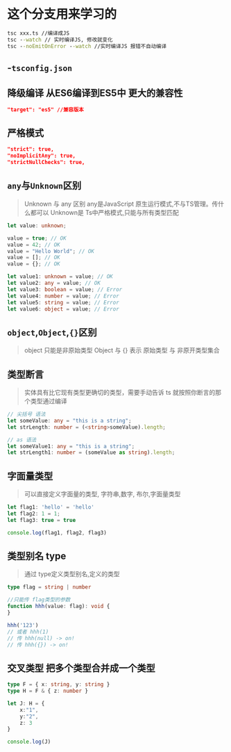 # 这个分支用来学习的

```cmd
tsc xxx.ts //编译成JS
tsc --watch // 实时编译JS, 修改就变化
tsc --noEmitOnError --watch //实时编译JS 报错不自动编译
```

## -`tsconfig.json`

## 降级编译 从ES6编译到ES5中 更大的兼容性

```json
"target": "es5" //兼容版本
```

## 严格模式

```json
"strict": true,
"noImplicitAny": true,
"strictNullChecks": true, 
```

## `any`与`Unknown`区别

> Unknown 与 any 区别
> any是JavaScript 原生运行模式,不与TS管理。传什么都可以
> Unknown是 Ts中严格模式,只能与所有类型匹配

```ts
let value: unknown;

value = true; // OK
value = 42; // OK
value = "Hello World"; // OK
value = []; // OK
value = {}; // OK

let value1: unknown = value; // OK
let value2: any = value; // OK
let value3: boolean = value; // Error
let value4: number = value; // Error
let value5: string = value; // Error
let value6: object = value; // Error
```

## `object`,`Object`,`{}`区别

> object 只能是非原始类型
> Object 与 {} 表示 原始类型 与 非原开类型集合

## 类型断言

> 实体具有比它现有类型更确切的类型，需要手动告诉 ts 就按照你断言的那个类型通过编译

```ts
// 尖括号 语法
let someValue: any = "this is a string";
let strLength: number = (<string>someValue).length;

// as 语法
let someValue1: any = "this is a string";
let strLength1: number = (someValue as string).length;

```

## 字面量类型

> 可以直接定义字面量的类型, 字符串,数字, 布尔,字面量类型

```ts
let flag1: 'hello' = 'hello'
let flag2: 1 = 1;
let flag3: true = true

console.log(flag1, flag2, flag3)
```

## 类型别名 type

> 通过 type定义类型别名,定义的类型

```ts
type flag = string | number

//只能传 flag类型的参数
function hhh(value: flag): void {
}

hhh('123')
// 或者 hhh(1)
// 传 hhh(null) -> on!
// 传 hhh({}) -> on!
```

## 交叉类型 把多个类型合并成一个类型

```ts
type F = { x: string, y: string }
type H = F & { z: number }

let J: H = {
    x:"1",
    y:"2",
    z: 3
}

console.log(J)
```
